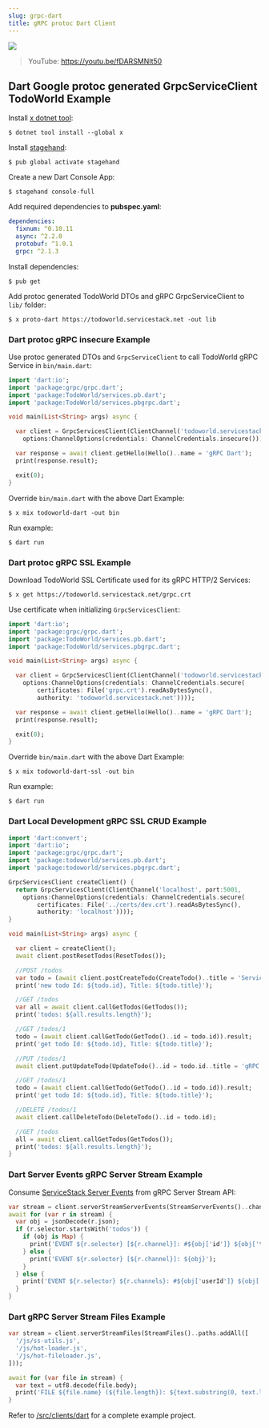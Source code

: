 ```yaml
---
slug: grpc-dart
title: gRPC protoc Dart Client
---
```


[![](https://raw.githubusercontent.com/ServiceStack/docs/master/docs/images/grpc/dart.png)](https://youtu.be/fDARSMNlt50)

> YouTube: https://youtu.be/fDARSMNlt50

## Dart Google protoc generated GrpcServiceClient TodoWorld Example

Install [x dotnet tool](https://docs.servicestack.net/dotnet-tool):
    
    $ dotnet tool install --global x 
    
Install [stagehand](https://pub.dev/packages/stagehand):

    $ pub global activate stagehand

Create a new Dart Console App:

    $ stagehand console-full

Add required dependencies to **pubspec.yaml**:

```yaml
dependencies:
  fixnum: ^0.10.11
  async: ^2.2.0
  protobuf: ^1.0.1
  grpc: ^2.1.3
```

Install dependencies:

    $ pub get
    
Add protoc generated TodoWorld DTOs and gRPC GrpcServiceClient to `lib/` folder:

    $ x proto-dart https://todoworld.servicestack.net -out lib

### Dart protoc gRPC insecure Example

Use protoc generated DTOs and `GrpcServiceClient` to call TodoWorld gRPC Service in `bin/main.dart`:

```dart
import 'dart:io';
import 'package:grpc/grpc.dart';
import 'package:TodoWorld/services.pb.dart';
import 'package:TodoWorld/services.pbgrpc.dart';

void main(List<String> args) async {

  var client = GrpcServicesClient(ClientChannel('todoworld.servicestack.net', port:5054,
    options:ChannelOptions(credentials: ChannelCredentials.insecure())));

  var response = await client.getHello(Hello()..name = 'gRPC Dart');
  print(response.result);

  exit(0);
}
```

Override `bin/main.dart` with the above Dart Example: 

    $ x mix todoworld-dart -out bin

Run example:

    $ dart run

### Dart protoc gRPC SSL Example

Download TodoWorld SSL Certificate used for its gRPC HTTP/2 Services:

    $ x get https://todoworld.servicestack.net/grpc.crt 

Use certificate when initializing `GrpcServicesClient`:

```dart
import 'dart:io';
import 'package:grpc/grpc.dart';
import 'package:TodoWorld/services.pb.dart';
import 'package:TodoWorld/services.pbgrpc.dart';

void main(List<String> args) async {

  var client = GrpcServicesClient(ClientChannel('todoworld.servicestack.net', port:50051,
    options:ChannelOptions(credentials: ChannelCredentials.secure(
        certificates: File('grpc.crt').readAsBytesSync(),
        authority: 'todoworld.servicestack.net'))));

  var response = await client.getHello(Hello()..name = 'gRPC Dart');
  print(response.result);

  exit(0);
}
```

Override `bin/main.dart` with the above Dart Example: 

    $ x mix todoworld-dart-ssl -out bin

Run example:

    $ dart run

### Dart Local Development gRPC SSL CRUD Example

```dart
import 'dart:convert';
import 'dart:io';
import 'package:grpc/grpc.dart';
import 'package:todoworld/services.pb.dart';
import 'package:todoworld/services.pbgrpc.dart';

GrpcServicesClient createClient() {
  return GrpcServicesClient(ClientChannel('localhost', port:5001,
    options:ChannelOptions(credentials: ChannelCredentials.secure(
        certificates: File('../certs/dev.crt').readAsBytesSync(),
        authority: 'localhost'))));
}

void main(List<String> args) async {

  var client = createClient();
  await client.postResetTodos(ResetTodos());

  //POST /todos
  var todo = (await client.postCreateTodo(CreateTodo()..title = 'ServiceStack')).result;
  print('new todo Id: ${todo.id}, Title: ${todo.title}');

  //GET /todos
  var all = await client.callGetTodos(GetTodos());
  print('todos: ${all.results.length}');

  //GET /todos/1
  todo = (await client.callGetTodo(GetTodo()..id = todo.id)).result;
  print('get todo Id: ${todo.id}, Title: ${todo.title}');

  //PUT /todos/1
  await client.putUpdateTodo(UpdateTodo()..id = todo.id..title = 'gRPC');

  //GET /todos/1
  todo = (await client.callGetTodo(GetTodo()..id = todo.id)).result;
  print('get todo Id: ${todo.id}, Title: ${todo.title}');

  //DELETE /todos/1
  await client.callDeleteTodo(DeleteTodo()..id = todo.id);

  //GET /todos
  all = await client.callGetTodos(GetTodos());
  print('todos: ${all.results.length}');  
}
```

### Dart Server Events gRPC Server Stream Example

Consume [ServiceStack Server Events](https://docs.servicestack.net/server-events) from gRPC Server Stream API:

```dart
var stream = client.serverStreamServerEvents(StreamServerEvents()..channels.add('todos'));
await for (var r in stream) {
  var obj = jsonDecode(r.json);
  if (r.selector.startsWith('todos')) {
    if (obj is Map) {
      print('EVENT ${r.selector} [${r.channel}]: #${obj['id']} ${obj['title']}');
    } else {
      print('EVENT ${r.selector} [${r.channel}]: ${obj}');
    }
  } else {
    print('EVENT ${r.selector} ${r.channels}: #${obj['userId']} ${obj['displayName']}');
  }
}
```

### Dart gRPC Server Stream Files Example

```dart
var stream = client.serverStreamFiles(StreamFiles()..paths.addAll([
  '/js/ss-utils.js',
  '/js/hot-loader.js',
  '/js/hot-fileloader.js',
]));

await for (var file in stream) {
  var text = utf8.decode(file.body);
  print('FILE ${file.name} (${file.length}): ${text.substring(0, text.length < 50 ? text.length : 50)} ...');
}
```

Refer to [/src/clients/dart](https://github.com/NetCoreApps/todo-world/tree/master/src/clients/dart)
for a complete example project.
